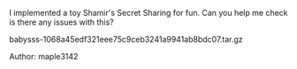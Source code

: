 I implemented a toy Shamir's Secret Sharing for fun. Can you help me check is there any issues with this?

babysss-1068a45edf321eee75c9ceb3241a9941ab8bdc07.tar.gz

Author: maple3142

